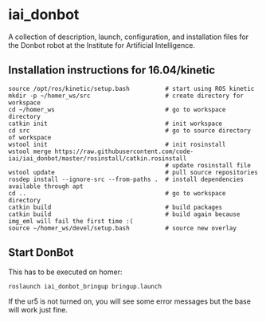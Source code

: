 # iai_donbot
A collection of description, launch, configuration, and installation files for the Donbot robot at the Institute for Artificial Intelligence. 

## Installation instructions for 16.04/kinetic

```
source /opt/ros/kinetic/setup.bash          # start using ROS kinetic
mkdir -p ~/homer_ws/src                     # create directory for workspace
cd ~/homer_ws                               # go to workspace directory
catkin init                                 # init workspace
cd src                                      # go to source directory of workspace
wstool init                                 # init rosinstall
wstool merge https://raw.githubusercontent.com/code-iai/iai_donbot/master/rosinstall/catkin.rosinstall
                                            # update rosinstall file
wstool update                               # pull source repositories
rosdep install --ignore-src --from-paths .  # install dependencies available through apt
cd ..                                       # go to workspace directory
catkin build                                # build packages
catkin build                                # build again because img_eml will fail the first time :(
source ~/homer_ws/devel/setup.bash          # source new overlay
```

## Start DonBot

This has to be executed on homer:
```
roslaunch iai_donbot_bringup bringup.launch
```
If the ur5 is not turned on, you will see some error messages but the base will work just fine.